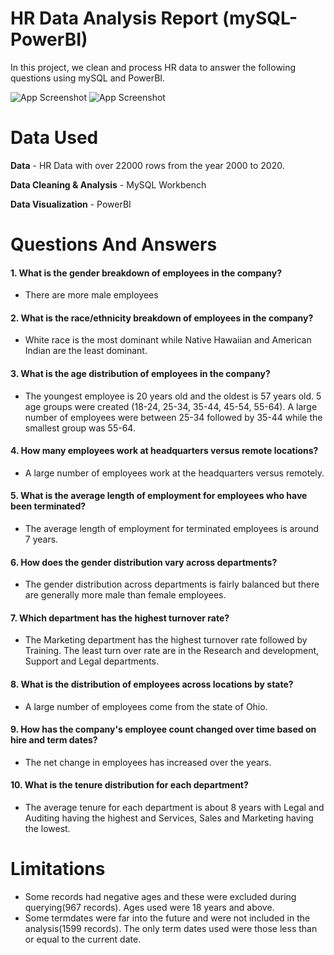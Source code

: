 
# HR Data Analysis Report (mySQL-PowerBI)
In this project, we clean and process HR data to answer the following questions using mySQL and PowerBI. 

![App Screenshot](https://i.postimg.cc/50Hkck9k/Screenshot-2023-07-06-224805.png)
![App Screenshot](https://i.postimg.cc/BnK66JYq/Screenshot-2023-07-06-233632.png)

# Data Used
**Data** - HR Data with over 22000 rows from the year 2000 to 2020.

**Data Cleaning & Analysis** - MySQL Workbench

**Data Visualization** - PowerBI

# Questions And Answers

#### 1. What is the gender breakdown of employees in the company?
- There are more male employees
#### 2. What is the race/ethnicity breakdown of employees in the company?
- White race is the most dominant while Native Hawaiian and American Indian are the least dominant.
#### 3. What is the age distribution of employees in the company?
- The youngest employee is 20 years old and the oldest is 57 years old. 5 age groups were created (18-24, 25-34, 35-44, 45-54, 55-64). A large number of employees were between 25-34 followed by 35-44 while the smallest group was 55-64.
#### 4. How many employees work at headquarters versus remote locations?
- A large number of employees work at the headquarters versus remotely.
#### 5. What is the average length of employment for employees who have been terminated?
- The average length of employment for terminated employees is around 7 years.
#### 6. How does the gender distribution vary across departments?
- The gender distribution across departments is fairly balanced but there are generally more male than female employees.

#### 7. Which department has the highest turnover rate?
- The Marketing department has the highest turnover rate followed by Training. The least turn over rate are in the Research and development, Support and Legal departments.
#### 8. What is the distribution of employees across locations by state?
- A large number of employees come from the state of Ohio.
#### 9. How has the company's employee count changed over time based on hire and term dates?
- The net change in employees has increased over the years.
#### 10. What is the tenure distribution for each department?
- The average tenure for each department is about 8 years with Legal and Auditing having the highest and Services, Sales and Marketing having the lowest.

# Limitations
- Some records had negative ages and these were excluded during querying(967 records). Ages used were 18 years and above.
- Some termdates were far into the future and were not included in the analysis(1599 records). The only term dates used were those less than or equal to the current date.
